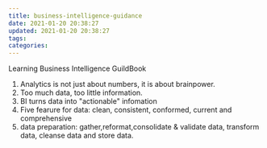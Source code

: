 ```yaml
---
title: business-intelligence-guidance
date: 2021-01-20 20:38:27
updated: 2021-01-20 20:38:27
tags:
categories:
---
```


Learning Business Intelligence GuildBook

1. Analytics is  not just about numbers, it is about brainpower.
2. Too much data, too little information.
3. BI turns data into "actionable" infomation
4. Five fearure for data: clean, consistent, conformed, current and comprehensive
5. data preparation: gather,reformat,consolidate & validate data, transform data, cleanse data and store data.
